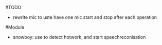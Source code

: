 

#TODO
 - rewrite mic to uste have one mic start and stop after each operation

#Module
 - snowboy: use to detect hotwork, and start speechreconisation

